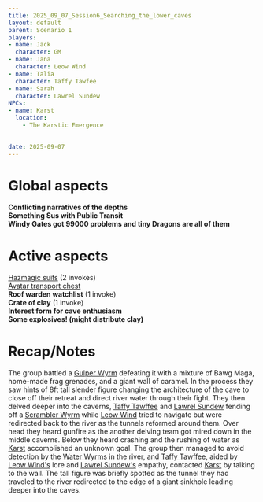 ```yaml
---
title: 2025_09_07_Session6_Searching_the_lower_caves
layout: default
parent: Scenario 1
players:
- name: Jack
  character: GM
- name: Jana
  character: Leow Wind
- name: Talia
  character: Taffy Tawfee
- name: Sarah
  character: Lawrel Sundew
NPCs:
- name: Karst
  location:
    - The Karstic Emergence

    
date: 2025-09-07
---
```

# Global aspects
**Conflicting narratives of the depths** \
**Something Sus with Public Transit** \
**Windy Gates got 99000 problems and tiny Dragons are all of them** 

# Active aspects
[Hazmagic suits](/FATE_in_the_BAWG/items/Hazmagic_suits.html) (2 invokes) \
[Avatar transport chest](/FATE_in_the_BAWG/items/Avatar_transport_chest.html) \
**Roof warden watchlist** (1 invoke) \
**Crate of clay** (1 invoke) \
**Interest form for cave enthusiasm** \
**Some explosives! (might distribute clay)** 

# Recap/Notes
The group battled a [Gulper Wyrm](/FATE_in_the_BAWG/creatures/Wyrm_gulper.html) defeating it with a mixture of Bawg Maga, home-made frag grenades, and a giant wall of caramel. In the process they saw hints of 8ft tall slender figure changing the architecture of the cave to close off their retreat and direct river water through their fight. They then delved deeper into the caverns, [Taffy Tawffee](/FATE_in_the_BAWG/PCs/taffy_tawfee.html) and [Lawrel Sundew](/FATE_in_the_BAWG/PCs/lawrel_sundew.html) fending off a [Scrambler Wyrm](/FATE_in_the_BAWG/creatures/Wyrm_gulper.html) while [Leow Wind](/FATE_in_the_BAWG/PCs/leow_wind.html) tried to navigate but were redirected back to the river as the tunnels reformed around them. Over head they heard gunfire as the another delving team got mired down in the middle caverns. Below they heard crashing and the rushing of water as [Karst](/FATE_in_the_BAWG/NPCs/Karst.html) accomplished an unknown goal. The group then managed to avoid detection by the [Water Wyrms](/FATE_in_the_BAWG/creatures/Wyrm_water.html) in the river, and [Taffy Tawffee](/FATE_in_the_BAWG/PCs/taffy_tawfee.html), aided by [Leow Wind's](/FATE_in_the_BAWG/PCs/leow_wind.html) lore and [Lawrel Sundew's](/FATE_in_the_BAWG/PCs/lawrel_sundew.html) empathy, contacted [Karst](/FATE_in_the_BAWG/NPCs/Karst.html) by talking to the wall. The tall figure was briefly spotted as the tunnel they had traveled to the river redirected to the edge of a giant sinkhole leading deeper into the caves.  
